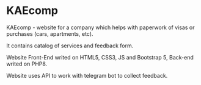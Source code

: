 # KAEcomp

KAEcomp - website for a company which helps with paperwork of visas or purchases (cars, apartments, etc).

It contains catalog of services and feedback form.

Website Front-End writed on HTML5, CSS3, JS and Bootstrap 5, Back-end writed on PHP8.

Website uses API to work with telegram bot to collect feedback.
